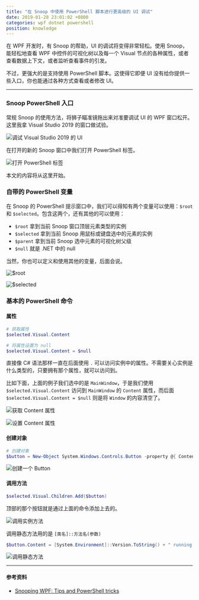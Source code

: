 ```yaml
---
title: "在 Snoop 中使用 PowerShell 脚本进行更高级的 UI 调试"
date: 2019-01-28 23:01:02 +0800
categories: wpf dotnet powershell
position: knowledge
---
```


在 WPF 开发时，有 Snoop 的帮助，UI 的调试将变得非常轻松。使用 Snoop，能轻松地查看 WPF 中控件的可视化树以及每一个 Visual 节点的各种属性，或者查看数据上下文，或者监听查看事件的引发。

不过，更强大的是支持使用 PowerShell 脚本。这使得它即便 UI 没有给你提供一些入口，你也能通过各种方式查看或者修改 UI。

---

<div id="toc"></div>

### Snoop PowerShell 入口

常规 Snoop 的使用方法，将狮子瞄准镜拖出来对准要调试 UI 的 WPF 窗口松开。这里我拿 Visual Studio 2019 的窗口做试验。

![调试 Visual Studio 2019 的 UI](/static/posts/2019-01-28-22-21-02.png)

在打开的新的 Snoop 窗口中我们打开 PowerShell 标签。

![打开 PowerShell 标签](/static/posts/2019-01-28-22-22-54.png)

本文的内容将从这里开始。

### 自带的 PowerShell 变量

在 Snoop 的 PowerShell 提示窗口中，我们可以得知有两个变量可以使用：`$root` 和 `$selected`。包含这两个，还有其他的可以使用：

- `$root` 拿到当前 Snoop 窗口顶层元素类型的实例
- `$selected` 拿到当前 Snoop 用鼠标或键盘选中的元素的实例
- `$parent` 拿到当前 Snoop 选中元素的可视化树父级
- `$null` 就是 .NET 中的 null

当然，你也可以定义和使用其他的变量，后面会说。

![`$root`](/static/posts/2019-01-28-22-25-49.png)

![`$selected`](/static/posts/2019-01-28-22-28-19.png)

### 基本的 PowerShell 命令

#### 属性

```powershell
# 获取属性
$selected.Visual.Content
```

```powershell
# 将属性设置为 null
$selected.Visual.Content = $null
```

直接像 C# 语法那样一直在后面使用 `.` 可以访问实例中的属性。不需要关心实例是什么类型的，只要拥有那个属性，就可以访问到。

比如下面，上面的例子我们选中的是 `MainWindow`，于是我们使用 `$selected.Visual.Content` 访问到 `MainWindow` 的 `Content` 属性，而后面 `$selected.Visual.Content = $null` 则是将 `Window` 的内容清空了。

![获取 Content 属性](/static/posts/2019-01-28-22-42-44.png)

![设置 Content 属性](/static/posts/2019-01-28-snoop-powershell-content-to-null.gif)

#### 创建对象

```powershell
# 创建对象
$button = New-Object System.Windows.Controls.Button -property @{ Content = "欢迎访问 walterlv.com" }
```

![创建一个 Button](/static/posts/2019-01-28-22-53-34.png)

#### 调用方法

```powershell
$selected.Visual.Children.Add($button)
```

顶部的那个按钮就是通过上面的命令添加上去的。

![调用实例方法](/static/posts/2019-01-28-22-55-42.png)

调用静态方法用的是 `[类名]::方法名(参数)`

```powershell
$button.Content = [System.Environment]::Version.ToString() + " running for walterlv.com"
```

![调用静态方法](/static/posts/2019-01-28-22-59-55.png)

---

#### 参考资料

- [Snooping WPF: Tips and PowerShell tricks](https://blog.scottlogic.com/2013/12/18/wpf-snoop-powershell.html)
